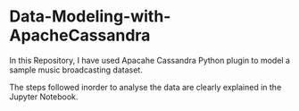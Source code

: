 # Data-Modeling-with-ApacheCassandra

In this Repository, I have used Apacahe Cassandra Python plugin to model a sample music broadcasting dataset.

The steps followed inorder to analyse the data are clearly explained in the Jupyter Notebook.
